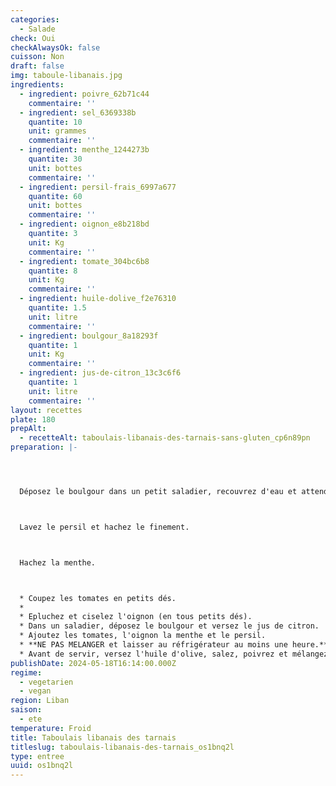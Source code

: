 ```yaml
---
categories:
  - Salade
check: Oui
checkAlwaysOk: false
cuisson: Non
draft: false
img: taboule-libanais.jpg
ingredients:
  - ingredient: poivre_62b71c44
    commentaire: ''
  - ingredient: sel_6369338b
    quantite: 10
    unit: grammes
    commentaire: ''
  - ingredient: menthe_1244273b
    quantite: 30
    unit: bottes
    commentaire: ''
  - ingredient: persil-frais_6997a677
    quantite: 60
    unit: bottes
    commentaire: ''
  - ingredient: oignon_e8b218bd
    quantite: 3
    unit: Kg
    commentaire: ''
  - ingredient: tomate_304bc6b8
    quantite: 8
    unit: Kg
    commentaire: ''
  - ingredient: huile-dolive_f2e76310
    quantite: 1.5
    unit: litre
    commentaire: ''
  - ingredient: boulgour_8a18293f
    quantite: 1
    unit: Kg
    commentaire: ''
  - ingredient: jus-de-citron_13c3c6f6
    quantite: 1
    unit: litre
    commentaire: ''
layout: recettes
plate: 180
prepAlt:
  - recetteAlt: taboulais-libanais-des-tarnais-sans-gluten_cp6n89pn
preparation: |-




  Déposez le boulgour dans un petit saladier, recouvrez d'eau et attendez une dizaine de minutes. Rincez, égouttez et séchez-le dans un torchon.



  Lavez le persil et hachez le finement.



  Hachez la menthe.



  * Coupez les tomates en petits dés.
  *
  * Epluchez et ciselez l'oignon (en tous petits dés).
  * Dans un saladier, déposez le boulgour et versez le jus de citron.
  * Ajoutez les tomates, l'oignon la menthe et le persil. 
  * **NE PAS MELANGER et laisser au réfrigérateur au moins une heure.**
  * Avant de servir, versez l'huile d'olive, salez, poivrez et mélangez.
publishDate: 2024-05-18T16:14:00.000Z
regime:
  - vegetarien
  - vegan
region: Liban
saison:
  - ete
temperature: Froid
title: Taboulais libanais des tarnais
titleslug: taboulais-libanais-des-tarnais_os1bnq2l
type: entree
uuid: os1bnq2l
---
```

